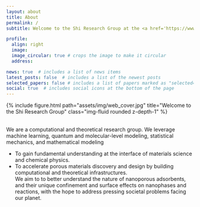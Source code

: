 ```yaml
---
layout: about
title: About
permalink: /
subtitle: Welcome to the Shi Research Group at the <a href='https://www.buffalo.edu/'>University at Buffalo</a>!

profile:
  align: right
  image: 
  image_circular: true # crops the image to make it circular
  address: 

news: true  # includes a list of news items
latest_posts: false  # includes a list of the newest posts
selected_papers: false # includes a list of papers marked as "selected={true}"
social: true  # includes social icons at the bottom of the page
---
```


<div class="row">
    <div class="col-sm mt-3 mt-md-0">
        {% include figure.html path="assets/img/web_cover.jpg" title="Welcome to the Shi Research Group" class="img-fluid rounded z-depth-1" %}
    </div>
</div>
<br>

We are a computational and theoretical research group. We leverage machine learning, quantum and molecular-level modeling, statistical mechanics, and mathematical modeling <br>
- To gain fundamental understanding at the interface of materials science and chemical physics. <br> 
- To accelerate porous materials discovery and design by building computational and theoretical infrastructures. <br>
We aim to to better understand the nature of nanoporous adsorbents, and their unique confinement and surface effects on nanophases and reactions, with the hope to address pressing societal problems facing our planet. <br>
